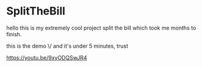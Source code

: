 # SplitTheBill

hello this is my extremely cool project split the bill which took me months to finish.

this is the demo \\/ and it's under 5 minutes, trust

https://youtu.be/9xyODQSwJR4
